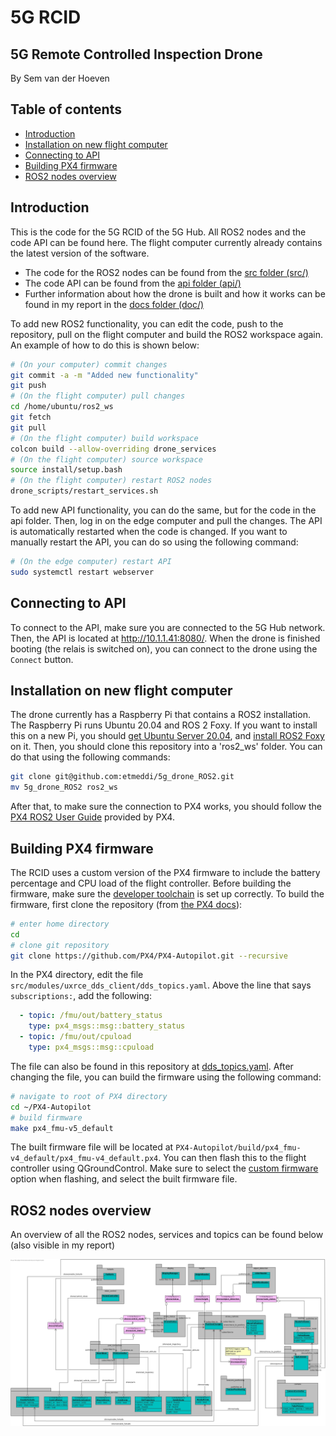# 5G RCID
## 5G Remote Controlled Inspection Drone
By Sem van der Hoeven

## Table of contents
- [Introduction](#introduction)
- [Installation on new flight computer](#installation-on-new-flight-computer)
- [Connecting to API](#connecting-to-api)
- [Building PX4 firmware](#building-px4-firmware)
- [ROS2 nodes overview](#ros2-nodes-overview)

## Introduction
This is the code for the 5G RCID of the 5G Hub. All ROS2 nodes and the code API can be found here. The flight computer currently already contains the latest version of the software. 
- The code for the ROS2 nodes can be found from the [src folder (src/)](/src/)
- The code API can be found from the [api folder (api/)](/api/)
- Further information about how the drone is built and how it works can be found in my report in the [docs folder (doc/)](/doc/)

To add new ROS2 functionality, you can edit the code, push to the repository, pull on the flight computer and build the ROS2 workspace again. An example of how to do this is shown below:
```bash
# (On your computer) commit changes
git commit -a -m "Added new functionality"
git push
# (On the flight computer) pull changes
cd /home/ubuntu/ros2_ws
git fetch
git pull
# (On the flight computer) build workspace
colcon build --allow-overriding drone_services
# (On the flight computer) source workspace
source install/setup.bash
# (On the flight computer) restart ROS2 nodes
drone_scripts/restart_services.sh
```
To add new API functionality, you can do the same, but for the code in the api folder. Then, log in on the edge computer and pull the changes. The API is automatically restarted when the code is changed. If you want to manually restart the API, you can do so using the following command:
```bash
# (On the edge computer) restart API
sudo systemctl restart webserver
```
## Connecting to API
To connect to the API, make sure you are connected to the 5G Hub network. Then, the API is located at http://10.1.1.41:8080/. When the drone is finished booting (the relais is switched on), you can connect to the drone using the `Connect` button.
## Installation on new flight computer
The drone currently has a Raspberry Pi that contains a ROS2 installation. The Raspberry Pi runs Ubuntu 20.04 and ROS 2 Foxy. If you want to install this on a new Pi, you should [get Ubuntu Server 20.04](https://ubuntu.com/download/server#downloads), and [install ROS2 Foxy](https://docs.ros.org/en/foxy/Installation/Ubuntu-Install-Debians.html) on it. Then, you should clone this repository into a 'ros2_ws' folder. You can do that using the following commands:
```bash
git clone git@github.com:etmeddi/5g_drone_ROS2.git
mv 5g_drone_ROS2 ros2_ws
```

After that, to make sure the connection to PX4 works, you should follow the [PX4 ROS2 User Guide](https://docs.px4.io/main/en/ros/ros2_comm.html#installation-setup) provided by PX4.

## Building PX4 firmware
The RCID uses a custom version of the PX4 firmware to include the battery percentage and CPU load of the flight controller. Before building the firmware, make sure the [developer toolchain](https://docs.px4.io/main/en/dev_setup/dev_env.html) is set up correctly. To build the firmware, first clone the repository (from [the PX4 docs](https://docs.px4.io/main/en/dev_setup/building_px4.html)):
```bash
# enter home directory
cd
# clone git repository
git clone https://github.com/PX4/PX4-Autopilot.git --recursive
```
In the PX4 directory, edit the file `src/modules/uxrce_dds_client/dds_topics.yaml`. Above the line that says `subscriptions:`, add the following:
```yaml
  - topic: /fmu/out/battery_status
    type: px4_msgs::msg::battery_status
  - topic: /fmu/out/cpuload
    type: px4_msgs::msg::cpuload
```
The file can also be found in this repository at [dds_topics.yaml](dds_topics.yaml). After changing the file, you can build the firmware using the following command:
```bash
# navigate to root of PX4 directory
cd ~/PX4-Autopilot
# build firmware
make px4_fmu-v5_default
```
The built firmware file will be located at `PX4-Autopilot/build/px4_fmu-v4_default/px4_fmu-v4_default.px4`. You can then flash this to the flight controller using QGroundControl. Make sure to select the [custom firmware](https://docs.px4.io/main/en/config/firmware.html#installing-px4-master-beta-or-custom-firmware) option when flashing, and select the built firmware file.
## ROS2 nodes overview
An overview of all the ROS2 nodes, services and topics can be found below (also visible in my report)

![ROS2 nodes overview](/doc/ROSNodes.jpg)

